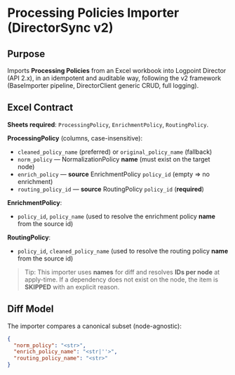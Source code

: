 # Processing Policies Importer (DirectorSync v2)

## Purpose
Imports **Processing Policies** from an Excel workbook into Logpoint Director (API 2.x), in an idempotent and auditable way, following the v2 framework (BaseImporter pipeline, DirectorClient generic CRUD, full logging).

## Excel Contract
**Sheets required**: `ProcessingPolicy`, `EnrichmentPolicy`, `RoutingPolicy`.

**ProcessingPolicy** (columns, case-insensitive):
- `cleaned_policy_name` (preferred) or `original_policy_name` (fallback)
- `norm_policy` — NormalizationPolicy **name** (must exist on the target node)
- `enrich_policy` — **source** EnrichmentPolicy `policy_id` (empty ⇒ no enrichment)
- `routing_policy_id` — **source** RoutingPolicy `policy_id` (**required**)

**EnrichmentPolicy**:
- `policy_id`, `policy_name` (used to resolve the enrichment policy **name** from the source id)

**RoutingPolicy**:
- `policy_id`, `cleaned_policy_name` (used to resolve the routing policy **name** from the source id)

> Tip: This importer uses **names** for diff and resolves **IDs per node** at apply-time. If a dependency does not exist on the node, the item is **SKIPPED** with an explicit reason.

## Diff Model
The importer compares a canonical subset (node-agnostic):

```json
{
  "norm_policy": "<str>",
  "enrich_policy_name": "<str|''>",
  "routing_policy_name": "<str>"
}
